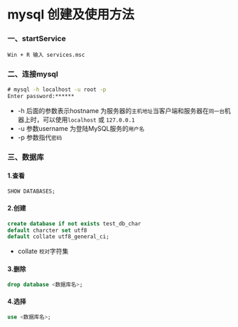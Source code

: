 # mysql 创建及使用方法
### 一、startService
```text
Win + R 输入 services.msc
```
### 二、连接mysql
```cmd
# mysql -h localhost -u root -p
Enter password:******
```
- -h 后面的参数表示hostname 为服务器的`主机地址`当客户端和服务器在`同一台`机器上时，可以使用`localhost` 或 `127.0.0.1`
- -u 参数username 为登陆MySQL服务的`用户名`
- -p 参数指代`密码`
### 三、数据库
#### 1.查看
```sql
SHOW DATABASES;
```
#### 2.创建
```sql
create database if not exists test_db_char 
default charcter set utf8
default collate utf8_general_ci;
```

* collate `校对`字符集
#### 3.删除
```sql
drop database <数据库名>;
```
#### 4.选择
```sql
use <数据库名>;
```
